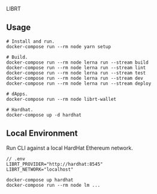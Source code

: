 LIBRT

## Usage

```
# Install and run.
docker-compose run --rm node yarn setup

# Build.
docker-compose run --rm node lerna run --stream build
docker-compose run --rm node lerna run --stream lint
docker-compose run --rm node lerna run --stream test
docker-compose run --rm node lerna run --stream dev
docker-compose run --rm node lerna run --stream deploy

# dApps.
docker-compose run --rm node librt-wallet

# Hardhat.
docker-compose up -d hardhat
```

## Local Environment

Run CLI against a local HardHat Ethereum network.

```
// .env
LIBRT_PROVIDER="http://hardhat:8545"
LIBRT_NETWORK="localhost"
```

```
docker-compose up hardhat
docker-compose run --rm node lm ...
```
